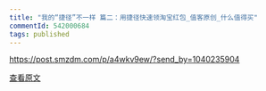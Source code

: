 ```yaml
---
title: "我的“捷径”不一样 篇二：用捷径快速领淘宝红包_值客原创_什么值得买"
commentId: 542000684
tags: published
---
```


https://post.smzdm.com/p/a4wkv9ew/?send_by=1040235904
    
[查看原文](https://github.com/lotosbin/lotosbin.github.io/issues/141)
    